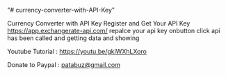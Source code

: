 "# currency-converter-with-API-Key" 

Currency Converter with API Key
Register and Get Your API Key
https://app.exchangerate-api.com/
repalce your api key
onbutton click api has been called and getting data and showing

Youtube Tutorial : https://youtu.be/gkiWXhLXoro

Donate to Paypal : patabuz@gmail.com
